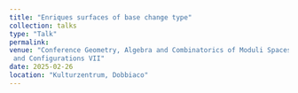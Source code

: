 ```yaml
---
title: "Enriques surfaces of base change type"
collection: talks
type: "Talk"
permalink:
venue: "Conference Geometry, Algebra and Combinatorics of Moduli Spaces
 and Configurations VII"
date: 2025-02-26
location: "Kulturzentrum, Dobbiaco"
---
```

